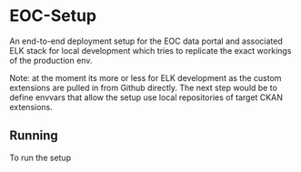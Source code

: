 # EOC-Setup

An end-to-end deployment setup for the EOC data portal and associated ELK stack for
local development which tries to replicate the exact workings of the production env.

Note: at the moment its more or less for ELK development as the custom extensions
are pulled in from Github directly. The next step would be to define envvars that
allow the setup use local repositories of target CKAN extensions.


## Running

To run the setup